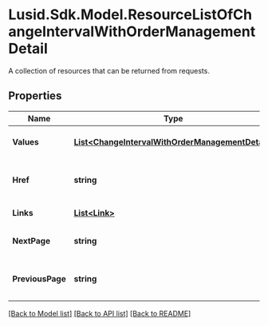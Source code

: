 # Lusid.Sdk.Model.ResourceListOfChangeIntervalWithOrderManagementDetail
A collection of resources that can be returned from requests.

## Properties

Name | Type | Description | Notes
------------ | ------------- | ------------- | -------------
**Values** | [**List&lt;ChangeIntervalWithOrderManagementDetail&gt;**](ChangeIntervalWithOrderManagementDetail.md) | The resources to list. | 
**Href** | **string** | The URI of the resource list. | [optional] 
**Links** | [**List&lt;Link&gt;**](Link.md) | Collection of links. | [optional] 
**NextPage** | **string** | The next page of results. | [optional] 
**PreviousPage** | **string** | The previous page of results. | [optional] 

[[Back to Model list]](../README.md#documentation-for-models) [[Back to API list]](../README.md#documentation-for-api-endpoints) [[Back to README]](../README.md)

